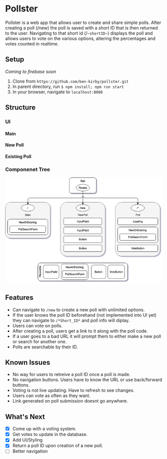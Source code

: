 # Pollster

Pollster is a web app that allows user to create and share simple polls. After creating a poll (/new) the poll is saved with a short ID that is then returned to the user. Navigating to that short id (/`~shortID~`) displays the poll and allows users to vote on the various options, altering the percentages and votes counted in realtime.

## Setup

_Coming to firebase soon_

1. Clone from `https://github.com/ben-kirby/pollster.git`
2. In parent directory, run `$ npm install; npm run start`
3. In your browser, navigate to `localhost:8080`

## Structure

### UI

#### Main

#### New Poll

#### Existing Poll


### Componenet Tree

<img src='src/assets/componenttree.png'>

## Features

- Can navigate to `/new` to create a new poll with unlimited options.
- If the user knows the poll ID beforehand (not implemented into UI yet) they can navigate to `/*Short_ID*` and poll info will diplay.
- Users can vote on polls.
- After creating a poll, users get a link to it along with the poll code.
- If a user goes to a bad URL it will prompt them to either make a new poll or search for another one.
- Polls are searchable by their ID.

## Known Issues

- No way for users to retreive a poll ID once a poll is made.
- No navigation buttons. Users have to know the URL or use back/forward buttons.
- Voting is not live updating. Have to refresh to see changes.
- Users can vote as often as they want.
- Link generated on poll submission doesnt go anywhere.

## What's Next

- [x] Come up with a voting system.
- [x] Get votes to update in the database.
- [x] Add UI/Styling
- [x] Return a poll ID upon creation of a new poll.
- [ ] Better navigation